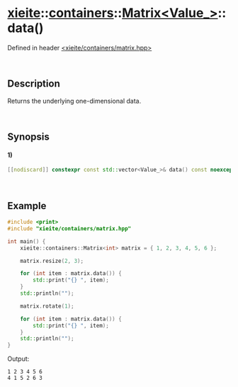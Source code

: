 # [xieite](../../../../../../xieite.md)\:\:[containers](../../../../../../containers.md)\:\:[Matrix<Value_>](../../../../matrix.md)\:\:data\(\)
Defined in header [<xieite/containers/matrix.hpp>](../../../../../../../include/xieite/containers/matrix.hpp)

&nbsp;

## Description
Returns the underlying one-dimensional data.

&nbsp;

## Synopsis
#### 1)
```cpp
[[nodiscard]] constexpr const std::vector<Value_>& data() const noexcept;
```

&nbsp;

## Example
```cpp
#include <print>
#include "xieite/containers/matrix.hpp"

int main() {
    xieite::containers::Matrix<int> matrix = { 1, 2, 3, 4, 5, 6 };

    matrix.resize(2, 3);

    for (int item : matrix.data()) {
        std::print("{} ", item);
    }
    std::println("");

    matrix.rotate(1);

    for (int item : matrix.data()) {
        std::print("{} ", item);
    }
    std::println("");
}
```
Output:
```
1 2 3 4 5 6
4 1 5 2 6 3
```

